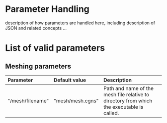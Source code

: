 # Parameter Handling

description of how parameters are handled here, including description of JSON and related concepts ...

# List of valid parameters

## Meshing parameters

| Parameter | Default value | Description |
| :--- | :--- | :--- |
| "/mesh/filename" | "mesh/mesh.cgns" | Path and name of the mesh file relative to directory from which the executable is called. |
